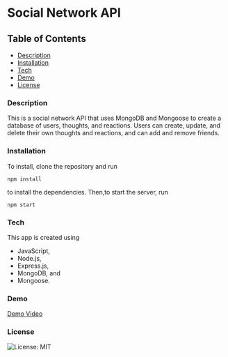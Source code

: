# Social Network API

## Table of Contents

- [Description](#description)
- [Installation](#installation)
- [Tech](#tech)
- [Demo](#demo)
- [License](#license)

### Description

This is a social network API that uses MongoDB and Mongoose to create a database of users, thoughts, and reactions. Users can create, update, and delete their own thoughts and reactions, and can add and remove friends.

### Installation

To install, clone the repository and run

```
npm install
```

to install the dependencies. Then,to start the server, run

```
npm start
```

### Tech

This app is created using

- JavaScript,
- Node.js,
- Express.js,
- MongoDB, and
- Mongoose.

### Demo

[Demo Video](https://www.loom.com/share/3877fdd57fd44be4b2383bb5781acdd5)

### License

![License: MIT](https://img.shields.io/badge/License-MIT-yellow.svg)
